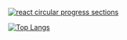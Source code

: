 [![react circular progress sections](https://img.shields.io/badge/npm-react--circular--progress--sections-orange)](https://www.npmjs.com/package/react-circular-progress-sections)

[![Top Langs](https://github-readme-stats.vercel.app/api/top-langs/?username=zombieteer&exclude_repo=btre_project)](https://github.com/zombieteer/github-readme-stats)
